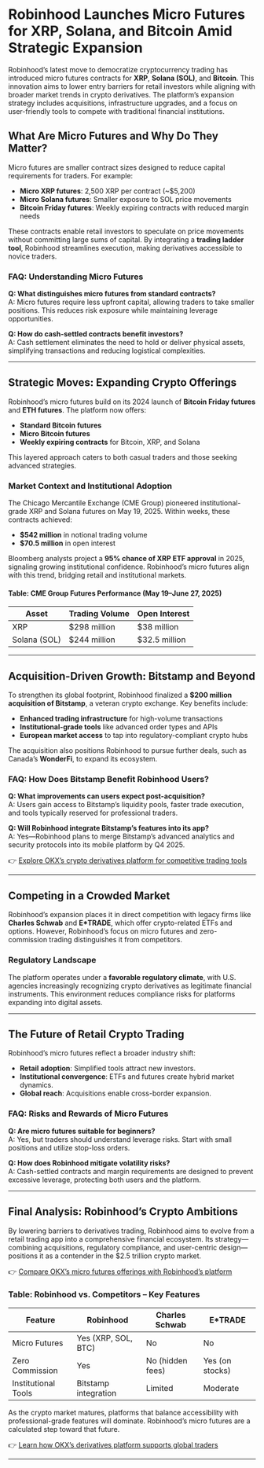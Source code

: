 # Robinhood Launches Micro Futures for XRP, Solana, and Bitcoin Amid Strategic Expansion  

Robinhood’s latest move to democratize cryptocurrency trading has introduced micro futures contracts for **XRP**, **Solana (SOL)**, and **Bitcoin**. This innovation aims to lower entry barriers for retail investors while aligning with broader market trends in crypto derivatives. The platform’s expansion strategy includes acquisitions, infrastructure upgrades, and a focus on user-friendly tools to compete with traditional financial institutions.  

## What Are Micro Futures and Why Do They Matter?  

Micro futures are smaller contract sizes designed to reduce capital requirements for traders. For example:  
- **Micro XRP futures**: 2,500 XRP per contract (~$5,200)  
- **Micro Solana futures**: Smaller exposure to SOL price movements  
- **Bitcoin Friday futures**: Weekly expiring contracts with reduced margin needs  

These contracts enable retail investors to speculate on price movements without committing large sums of capital. By integrating a **trading ladder tool**, Robinhood streamlines execution, making derivatives accessible to novice traders.  

### FAQ: Understanding Micro Futures  
**Q: What distinguishes micro futures from standard contracts?**  
A: Micro futures require less upfront capital, allowing traders to take smaller positions. This reduces risk exposure while maintaining leverage opportunities.  

**Q: How do cash-settled contracts benefit investors?**  
A: Cash settlement eliminates the need to hold or deliver physical assets, simplifying transactions and reducing logistical complexities.  

---

## Strategic Moves: Expanding Crypto Offerings  

Robinhood’s micro futures build on its 2024 launch of **Bitcoin Friday futures** and **ETH futures**. The platform now offers:  
- **Standard Bitcoin futures**  
- **Micro Bitcoin futures**  
- **Weekly expiring contracts** for Bitcoin, XRP, and Solana  

This layered approach caters to both casual traders and those seeking advanced strategies.  

### Market Context and Institutional Adoption  

The Chicago Mercantile Exchange (CME Group) pioneered institutional-grade XRP and Solana futures on May 19, 2025. Within weeks, these contracts achieved:  
- **$542 million** in notional trading volume  
- **$70.5 million** in open interest  

Bloomberg analysts project a **95% chance of XRP ETF approval** in 2025, signaling growing institutional confidence. Robinhood’s micro futures align with this trend, bridging retail and institutional markets.  

#### Table: CME Group Futures Performance (May 19–June 27, 2025)  
| Asset       | Trading Volume | Open Interest |  
|-------------|----------------|---------------|  
| XRP         | $298 million   | $38 million   |  
| Solana (SOL)| $244 million   | $32.5 million |  

---

## Acquisition-Driven Growth: Bitstamp and Beyond  

To strengthen its global footprint, Robinhood finalized a **$200 million acquisition of Bitstamp**, a veteran crypto exchange. Key benefits include:  
- **Enhanced trading infrastructure** for high-volume transactions  
- **Institutional-grade tools** like advanced order types and APIs  
- **European market access** to tap into regulatory-compliant crypto hubs  

The acquisition also positions Robinhood to pursue further deals, such as Canada’s **WonderFi**, to expand its ecosystem.  

### FAQ: How Does Bitstamp Benefit Robinhood Users?  
**Q: What improvements can users expect post-acquisition?**  
A: Users gain access to Bitstamp’s liquidity pools, faster trade execution, and tools typically reserved for professional traders.  

**Q: Will Robinhood integrate Bitstamp’s features into its app?**  
A: Yes—Robinhood plans to merge Bitstamp’s advanced analytics and security protocols into its mobile platform by Q4 2025.  

👉 [Explore OKX’s crypto derivatives platform for competitive trading tools](https://bit.ly/okx-bonus)  

---

## Competing in a Crowded Market  

Robinhood’s expansion places it in direct competition with legacy firms like **Charles Schwab** and **E*TRADE**, which offer crypto-related ETFs and options. However, Robinhood’s focus on micro futures and zero-commission trading distinguishes it from competitors.  

### Regulatory Landscape  

The platform operates under a **favorable regulatory climate**, with U.S. agencies increasingly recognizing crypto derivatives as legitimate financial instruments. This environment reduces compliance risks for platforms expanding into digital assets.  

---

## The Future of Retail Crypto Trading  

Robinhood’s micro futures reflect a broader industry shift:  
- **Retail adoption**: Simplified tools attract new investors.  
- **Institutional convergence**: ETFs and futures create hybrid market dynamics.  
- **Global reach**: Acquisitions enable cross-border expansion.  

### FAQ: Risks and Rewards of Micro Futures  
**Q: Are micro futures suitable for beginners?**  
A: Yes, but traders should understand leverage risks. Start with small positions and utilize stop-loss orders.  

**Q: How does Robinhood mitigate volatility risks?**  
A: Cash-settled contracts and margin requirements are designed to prevent excessive leverage, protecting both users and the platform.  

---

## Final Analysis: Robinhood’s Crypto Ambitions  

By lowering barriers to derivatives trading, Robinhood aims to evolve from a retail trading app into a comprehensive financial ecosystem. Its strategy—combining acquisitions, regulatory compliance, and user-centric design—positions it as a contender in the $2.5 trillion crypto market.  

👉 [Compare OKX’s micro futures offerings with Robinhood’s platform](https://bit.ly/okx-bonus)  

### Table: Robinhood vs. Competitors – Key Features  
| Feature                | Robinhood          | Charles Schwab     | E*TRADE            |  
|------------------------|--------------------|--------------------|--------------------|  
| Micro Futures           | Yes (XRP, SOL, BTC)| No                 | No                 |  
| Zero Commission         | Yes                | No (hidden fees)   | Yes (on stocks)    |  
| Institutional Tools     | Bitstamp integration| Limited            | Moderate           |  

As the crypto market matures, platforms that balance accessibility with professional-grade features will dominate. Robinhood’s micro futures are a calculated step toward that future.  

👉 [Learn how OKX’s derivatives platform supports global traders](https://bit.ly/okx-bonus)  

---  